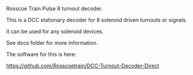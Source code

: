 Rosscoe Train Pulse 8 turnout decoder.

This is a DCC stationary decoder for 8 solenoid driven turnouts or signals.

It can be used for any solenoid devices.

See docs folder for more information.


The software for this is here:

https://github.com/Rosscoetrain/DCC-Turnout-Decoder-Direct


